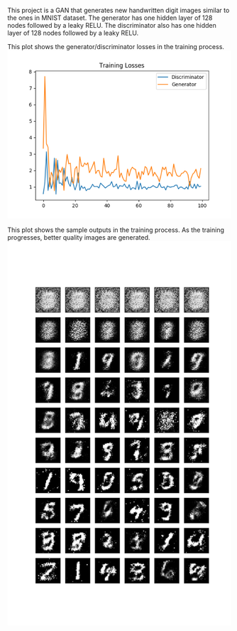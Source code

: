This project is a GAN that generates new handwritten digit images similar to the ones in MNIST dataset. The generator has one hidden layer of 128 nodes followed by a leaky RELU. The discriminator also has one hidden layer of 128 nodes followed by a leaky RELU. 

This plot shows the generator/discriminator losses in the training process.
![alt text](./training_losses.png "Training losses")

This plot shows the sample outputs in the training process. As the training progresses, better quality images are generated.
![alt text](./progressive_samples.png "Sample outputs")
